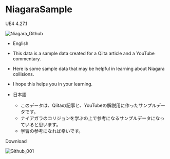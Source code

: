 # NiagaraSample
UE4 4.27.1

![Niagara_Github](https://user-images.githubusercontent.com/62424367/141428341-c626d104-4675-4db1-82d5-3988f33698ae.gif)

- English
 - This data is a sample data created for a Qiita article and a YouTube commentary.
 - Here is some sample data that may be helpful in learning about Niagara collisions.
 - I hope this helps you in your learning.

- 日本語
  - このデータは、Qiitaの記事と、YouTubeの解説用に作ったサンプルデータです。
  - ナイアガラのコリジョンを学ぶの上で参考になるサンプルデータになっていると思います。
  - 学習の参考になれば幸いです。



Download

![Github_001](https://user-images.githubusercontent.com/62424367/141426297-8048914d-5ddc-4b1b-87d8-090c225c7595.jpg)

